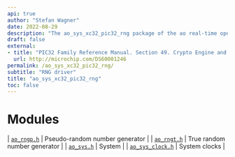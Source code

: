 ```yaml
---
api: true
author: "Stefan Wagner"
date: 2022-08-29
description: "The ao_sys_xc32_pic32_rng package of the ao real-time operating system."
draft: false
external:
- title: "PIC32 Family Reference Manual. Section 49. Crypto Engine and Random Number Generator (RNG)."
  url: http://microchip.com/DS60001246
permalink: /ao_sys_xc32_pic32_rng/ 
subtitle: "RNG driver"
title: "ao_sys_xc32_pic32_rng"
toc: false
---
```


# Modules

| [`ao_rngp.h`](ao_rngp.h.md) | Pseudo-random number generator |
| [`ao_rngt.h`](ao_rngt.h.md) | True random number generator |
| [`ao_sys.h`](ao_sys.h.md) | System |
| [`ao_sys_clock.h`](ao_sys_clock.h.md) | System clocks |
